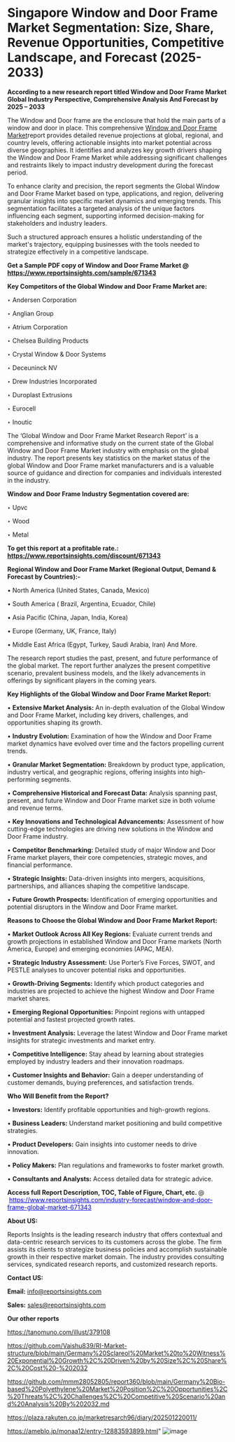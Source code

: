 # Singapore Window and Door Frame Market Segmentation: Size, Share, Revenue Opportunities, Competitive Landscape, and Forecast (2025-2033)

<strong>According to a new research report titled Window and Door Frame Market Global Industry Perspective, Comprehensive Analysis And Forecast by 2025 – 2033</strong>

The Window and Door frame are the enclosure that hold the main parts of a window and door in place. This comprehensive <a href=https://www.reportsinsights.com/sample/671343>Window and Door Frame Market</a>report provides detailed revenue projections at global, regional, and country levels, offering actionable insights into market potential across diverse geographies. It identifies and analyzes key growth drivers shaping the Window and Door Frame Market while addressing significant challenges and restraints likely to impact industry development during the forecast period.

To enhance clarity and precision, the report segments the Global Window and Door Frame Market based on type, applications, and region, delivering granular insights into specific market dynamics and emerging trends. This segmentation facilitates a targeted analysis of the unique factors influencing each segment, supporting informed decision-making for stakeholders and industry leaders.

Such a structured approach ensures a holistic understanding of the market's trajectory, equipping businesses with the tools needed to strategize effectively in a competitive landscape.

<strong>Get a Sample PDF copy of Window and Door Frame Market </strong><strong>@<a href=https://www.reportsinsights.com/sample/671343 style=color:#0000ff;> https://www.reportsinsights.com/sample/671343</a></strong></font>

<strong>Key Competitors of the Global Window and Door Frame Market are:</strong>

‣ Andersen Corporation

‣ Anglian Group

‣ Atrium Corporation

‣ Chelsea Building Products

‣ Crystal Window & Door Systems

‣ Deceuninck NV

‣ Drew Industries Incorporated

‣ Duroplast Extrusions

‣ Eurocell

‣ Inoutic

The ‘Global Window and Door Frame Market Research Report’ is a comprehensive and informative study on the current state of the Global Window and Door Frame Market industry with emphasis on the global industry. The report presents key statistics on the market status of the global Window and Door Frame market manufacturers and is a valuable source of guidance and direction for companies and individuals interested in the industry.

<strong>Window and Door Frame Industry Segmentation covered are:</strong>

‣ Upvc

‣ Wood

‣ Metal

<strong>To get this report at a profitable rate.: <a href=https://www.reportsinsights.com/discount/671343 style=color:#0000ff;>https://www.reportsinsights.com/discount/671343</a></strong></font>

<strong>Regional Window and Door Frame Market (Regional Output, Demand &amp; Forecast by Countries):-</strong>

• North America (United States, Canada, Mexico)

• South America ( Brazil, Argentina, Ecuador, Chile)

• Asia Pacific (China, Japan, India, Korea)

• Europe (Germany, UK, France, Italy)

• Middle East Africa (Egypt, Turkey, Saudi Arabia, Iran) And More.

The research report studies the past, present, and future performance of the global market. The report further analyzes the present competitive scenario, prevalent business models, and the likely advancements in offerings by significant players in the coming years.

<strong>Key Highlights of the Global Window and Door Frame Market Report:</strong>

• <strong>Extensive Market Analysis:</strong> An in-depth evaluation of the Global Window and Door Frame Market, including key drivers, challenges, and opportunities shaping its growth.

• <strong>Industry Evolution:</strong> Examination of how the Window and Door Frame market dynamics have evolved over time and the factors propelling current trends.

• <strong>Granular Market Segmentation:</strong> Breakdown by product type, application, industry vertical, and geographic regions, offering insights into high-performing segments.

• <strong>Comprehensive Historical and Forecast Data:</strong> Analysis spanning past, present, and future Window and Door Frame market size in both volume and revenue terms.

• <strong>Key Innovations and Technological Advancements:</strong> Assessment of how cutting-edge technologies are driving new solutions in the Window and Door Frame industry.

• <strong>Competitor Benchmarking:</strong> Detailed study of major Window and Door Frame market players, their core competencies, strategic moves, and financial performance.

• <strong>Strategic Insights:</strong> Data-driven insights into mergers, acquisitions, partnerships, and alliances shaping the competitive landscape.

• <strong>Future Growth Prospects:</strong> Identification of emerging opportunities and potential disruptors in the Window and Door Frame market.

<strong>Reasons to Choose the Global Window and Door Frame Market Report:</strong>

• <strong>Market Outlook Across All Key Regions:</strong> Evaluate current trends and growth projections in established Window and Door Frame markets (North America, Europe) and emerging economies (APAC, MEA).

• <strong>Strategic Industry Assessment:</strong> Use Porter’s Five Forces, SWOT, and PESTLE analyses to uncover potential risks and opportunities.

• <strong>Growth-Driving Segments:</strong> Identify which product categories and industries are projected to achieve the highest Window and Door Frame market shares.

• <strong>Emerging Regional Opportunities:</strong> Pinpoint regions with untapped potential and fastest projected growth rates.

• <strong>Investment Analysis:</strong> Leverage the latest Window and Door Frame market insights for strategic investments and market entry.

• <strong>Competitive Intelligence:</strong> Stay ahead by learning about strategies employed by industry leaders and their innovation roadmaps.

• <strong>Customer Insights and Behavior:</strong> Gain a deeper understanding of customer demands, buying preferences, and satisfaction trends.

<strong>Who Will Benefit from the Report?</strong>

• <strong>Investors:</strong> Identify profitable opportunities and high-growth regions.

• <strong>Business Leaders:</strong> Understand market positioning and build competitive strategies.

• <strong>Product Developers:</strong> Gain insights into customer needs to drive innovation.

• <strong>Policy Makers:</strong> Plan regulations and frameworks to foster market growth.

• <strong>Consultants and Analysts:</strong> Access detailed data for strategic advice.
</ul>
<strong>Access full Report Description, TOC, Table of Figure, Chart, etc. </strong>@  <a href=https://www.reportsinsights.com/industry-forecast/window-and-door-frame-global-market-671343 style=color:#0000ff;>https://www.reportsinsights.com/industry-forecast/window-and-door-frame-global-market-671343</a></font>

<strong><strong>About US</strong>:</strong>

Reports Insights is the leading research industry that offers contextual and data-centric research services to its customers across the globe. The firm assists its clients to strategize business policies and accomplish sustainable growth in their respective market domain. The industry provides consulting services, syndicated research reports, and customized research reports.

<strong>Contact US:</strong>

<p class=""""><b>Email:</b> <a href=mailto:info@reportsinsights.com>info@reportsinsights.com</a></p>
<p class=""""><b>Sales:</b> <a href=mailto:sales@reportsinsights.com>sales@reportsinsights.com</a></p>

<strong>Our other reports</strong>

<a href=https://tanomuno.com/illust/379108>https://tanomuno.com/illust/379108</a>

<a href=https://github.com/Vaishu839/RI-Market-structure/blob/main/Germany%20Sclareol%20Market%20to%20Witness%20Exponential%20Growth%2C%20Driven%20by%20Size%2C%20Share%2C%20Cost%20-%202032>https://github.com/Vaishu839/RI-Market-structure/blob/main/Germany%20Sclareol%20Market%20to%20Witness%20Exponential%20Growth%2C%20Driven%20by%20Size%2C%20Share%2C%20Cost%20-%202032</a>

<a href=https://github.com/mmm28052805/report360/blob/main/Germany%20Bio-based%20Polyethylene%20Market%20Position%2C%20Opportunities%2C%20Threats%2C%20Challenges%2C%20Competitive%20Scenario%20and%20Analysis%20By%202032.md>https://github.com/mmm28052805/report360/blob/main/Germany%20Bio-based%20Polyethylene%20Market%20Position%2C%20Opportunities%2C%20Threats%2C%20Challenges%2C%20Competitive%20Scenario%20and%20Analysis%20By%202032.md</a>

<a href=https://plaza.rakuten.co.jp/marketresarch96/diary/202501220011/>https://plaza.rakuten.co.jp/marketresarch96/diary/202501220011/</a>

<a href=https://ameblo.jp/monaa12/entry-12883593899.html>https://ameblo.jp/monaa12/entry-12883593899.html</a>"
![image](https://github.com/user-attachments/assets/aa6ddc1e-3c1a-45e9-85ce-a19c5e443ba3)
